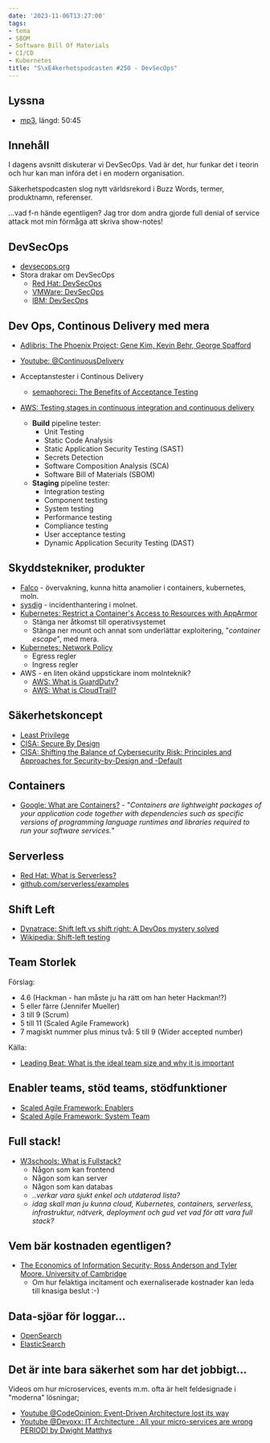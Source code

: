 ```yaml
---
date: '2023-11-06T13:27:00'
tags:
- tema
- SBOM
- Software Bill Of Materials
- CI/CD
- Kubernetes
title: "S\xE4kerhetspodcasten #250 - DevSecOps"
---
```

## Lyssna
* [mp3](https://traffic.libsyn.com/secure/sakerhetspodcasten/2023-10-18_DevSecOps.mp3?dest-id=117848), längd: 50:45

## Innehåll
I dagens avsnitt diskuterar vi DevSecOps. Vad är det, hur funkar det i teorin och
hur kan man införa det i en modern organisation.

Säkerhetspodcasten slog nytt världsrekord i Buzz Words, termer, produktnamn, referenser.

...vad f-n hände egentligen?
Jag tror dom andra gjorde full denial of service attack mot min förmåga att skriva show-notes!

## DevSecOps

* [devsecops.org](https://www.devsecops.org/)
* Stora drakar om DevSecOps
  * [Red Hat: DevSecOps](https://www.redhat.com/en/topics/devops/what-is-devsecops)
  * [VMWare: DevSecOps](https://www.vmware.com/se/topics/glossary/content/devsecops.html)
  * [IBM: DevSecOps](https://www.ibm.com/topics/devsecops)

## Dev Ops, Continous Delivery med mera

* [Adlibris: The Phoenix Project;  Gene Kim, Kevin Behr, George Spafford](https://www.adlibris.com/se/bok/the-phoenix-project-9781942788294)
* [Youtube: @ContinuousDelivery](https://www.youtube.com/@ContinuousDelivery)

* Acceptanstester i Continous Delivery
  * [semaphoreci: The Benefits of Acceptance Testing](https://semaphoreci.com/blog/the-benefits-of-acceptance-testing)

* [AWS: Testing stages in continuous integration and continuous delivery](https://docs.aws.amazon.com/whitepapers/latest/practicing-continuous-integration-continuous-delivery/testing-stages-in-continuous-integration-and-continuous-delivery.html)
  * **Build** pipeline tester:
    * Unit Testing
    * Static Code Analysis
    * Static Application Security Testing (SAST)
    * Secrets Detection
    * Software Composition Analysis (SCA)
    * Software Bill of Materials (SBOM)
  * **Staging** pipeline tester:
    * Integration testing
    * Component testing
    * System testing
    * Performance testing
    * Compliance testing
    * User acceptance testing
    * Dynamic Application Security Testing (DAST)

## Skyddstekniker, produkter

* [Falco](https://falco.org/) - övervakning, kunna hitta anamolier i containers, kubernetes, moln.
* [sysdig](https://sysdig.com/) - incidenthantering i molnet.
* [Kubernetes: Restrict a Container's Access to Resources with AppArmor](https://kubernetes.io/docs/tutorials/security/apparmor/)
  * Stänga ner åtkomst till operativsystemet
  * Stänga ner mount och annat som underlättar exploitering, "_container escape_", med mera.
* [Kubernetes: Network Policy](https://kubernetes.io/docs/concepts/services-networking/network-policies/)
  * Egress regler
  * Ingress regler
* AWS - en liten okänd uppstickare inom molnteknik?
  * [AWS: What is GuardDuty?](https://docs.aws.amazon.com/guardduty/latest/ug/what-is-guardduty.html)
  * [AWS: What is CloudTrail?](https://docs.aws.amazon.com/awscloudtrail/latest/userguide/cloudtrail-user-guide.html)

## Säkerhetskoncept

* [Least Privilege](https://csrc.nist.gov/glossary/term/least_privilege)
* [CISA: Secure By Design](https://www.cisa.gov/securebydesign)
* [CISA: Shifting the Balance of Cybersecurity Risk: Principles and Approaches for Security-by-Design and -Default](https://www.cisa.gov/sites/default/files/2023-04/principles_approaches_for_security-by-design-default_508_0.pdf)

## Containers

* [Google: What are Containers?](https://cloud.google.com/learn/what-are-containers) -
  "_Containers are lightweight packages of your application code together with dependencies such as specific versions of programming language runtimes and libraries required to run your software services._"

## Serverless

* [Red Hat: What is Serverless?](https://www.redhat.com/en/topics/cloud-native-apps/what-is-serverless)
* [github.com/serverless/examples](https://github.com/serverless/examples)

## Shift Left

* [Dynatrace: Shift left vs shift right: A DevOps mystery solved](https://www.dynatrace.com/news/blog/what-is-shift-left-and-what-is-shift-right/)
* [Wikipedia: Shift-left testing](https://en.wikipedia.org/wiki/Shift-left_testing)

## Team Storlek

Förslag:

* 4.6 (Hackman - han måste ju ha rätt om han heter Hackman!?)
* 5 eller färre (Jennifer Mueller)
* 3 till 9 (Scrum)
* 5 till 11 (Scaled Agile Framework)
* 7 magiskt nummer plus minus två: 5 till 9 (Wider accepted number)

Källa:

* [Leading Beat: What is the ideal team size and why it is important](https://www.leadingbeat.com/what-is-the-ideal-team-size-and-why-it-is-important/)

## Enabler teams, stöd teams, stödfunktioner

* [Scaled Agile Framework: Enablers](https://scaledagileframework.com/enablers/)
* [Scaled Agile Framework: System Team](https://scaledagileframework.com/system-team/)

## Full stack!

* [W3schools: What is Fullstack?](https://www.w3schools.com/whatis/whatis_fullstack.asp)
  * Någon som kan frontend
  * Någon som kan server
  * Någon som kan databas
  * _..verkar vara sjukt enkel och utdaterad lista?_
  * _idag skall man ju kunna cloud, Kubernetes, containers, serverless, infrastruktur, nätverk, deployment och gud vet vad för att vara full stack?_

## Vem bär kostnaden egentligen?

* [The Economics of Information Security; Ross Anderson and Tyler Moore. University of Cambridge](https://www.cl.cam.ac.uk/~rja14/Papers/sciecon2.pdf)
  * Om hur felaktiga incitament och exernaliserade kostnader kan leda till knasiga beslut :-)

## Data-sjöar för loggar...

* [OpenSearch](https://opensearch.org/)
* [ElasticSearch](https://www.elastic.co/)

## Det är inte bara säkerhet som har det jobbigt...

Videos om hur microservices, events m.m. ofta är helt feldesignade i "moderna" lösningar;

* [Youtube @CodeOpinion: Event-Driven Architecture lost its way](https://www.youtube.com/watch?v=YusVrd9rHJU)
* [Youtube @Devoxx: IT Architecture : All your micro-services are wrong PERIOD! by Dwight Matthys](https://www.youtube.com/watch?v=Qf5gP10V-kY)


